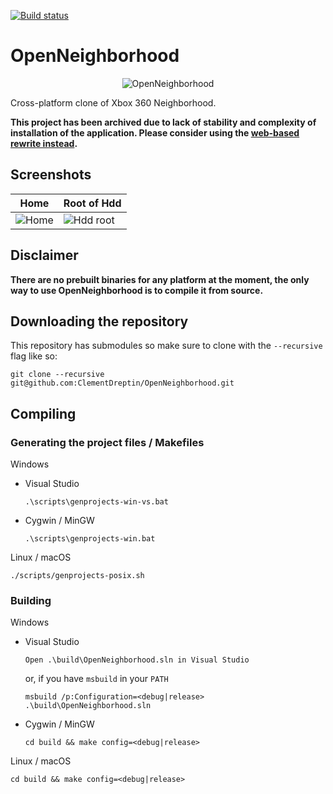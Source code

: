 [![Build status](https://github.com/ClementDreptin/OpenNeighborhood-old/actions/workflows/build.yml/badge.svg)](https://github.com/ClementDreptin/OpenNeighborhood-old/actions/workflows/build.yml)

# OpenNeighborhood

<div align="center"><img src="./resources/logo/logo.png" alt="OpenNeighborhood"></div>

Cross-platform clone of Xbox 360 Neighborhood.

**This project has been archived due to lack of stability and complexity of installation of the application. Please consider using the [web-based rewrite instead](https://github.com/ClementDreptin/OpenNeighborhood).**

## Screenshots

Home | Root of Hdd
--- | ---
<img src="./resources/screenshots/home.png" alt="Home"/> | <img src="./resources/screenshots/hdd-root.png" alt="Hdd root"/>

## Disclaimer

**There are no prebuilt binaries for any platform at the moment, the only way to use OpenNeighborhood is to compile it from source.**


## Downloading the repository

This repository has submodules so make sure to clone with the `--recursive` flag like so:
```
git clone --recursive git@github.com:ClementDreptin/OpenNeighborhood.git
```

## Compiling

### Generating the project files / Makefiles

Windows
- Visual Studio
    ```
    .\scripts\genprojects-win-vs.bat
    ```
- Cygwin / MinGW
    ```
    .\scripts\genprojects-win.bat
    ```

Linux / macOS
```
./scripts/genprojects-posix.sh
```

### Building

Windows
- Visual Studio
    ```
    Open .\build\OpenNeighborhood.sln in Visual Studio
    ```
    or, if you have `msbuild` in your `PATH`
    ```
    msbuild /p:Configuration=<debug|release> .\build\OpenNeighborhood.sln
    ```
- Cygwin / MinGW
    ```
    cd build && make config=<debug|release>
    ```

Linux / macOS
```
cd build && make config=<debug|release>
```
